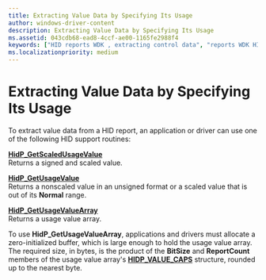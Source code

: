 ```yaml
---
title: Extracting Value Data by Specifying Its Usage
author: windows-driver-content
description: Extracting Value Data by Specifying Its Usage
ms.assetid: 043cdb68-ead8-4ccf-ae00-1165fe2988f4
keywords: ["HID reports WDK , extracting control data", "reports WDK HID , extracting control data", "extracting HID control data", "data usage extractions WDK HID"]
ms.localizationpriority: medium
---
```


# Extracting Value Data by Specifying Its Usage





To extract value data from a HID report, an application or driver can use one of the following HID support routines:

<a href="" id="hidp-getscaledusagevalue"></a>[**HidP\_GetScaledUsageValue**](https://msdn.microsoft.com/library/windows/hardware/ff539729)  
Returns a signed and scaled value.

<a href="" id="hidp-getusagevalue"></a>[**HidP\_GetUsageValue**](https://msdn.microsoft.com/library/windows/hardware/ff539748)  
Returns a nonscaled value in an unsigned format or a scaled value that is out of its **Normal** range.

<a href="" id="hidp-getusagevaluearray"></a>[**HidP\_GetUsageValueArray**](https://msdn.microsoft.com/library/windows/hardware/ff539750)  
Returns a usage value array.

To use **HidP\_GetUsageValueArray**, applications and drivers must allocate a zero-initialized buffer, which is large enough to hold the usage value array. The required size, in bytes, is the product of the **BitSize** and **ReportCount** members of the usage value array's [**HIDP\_VALUE\_CAPS**](https://msdn.microsoft.com/library/windows/hardware/ff539832) structure, rounded up to the nearest byte.

 

 




